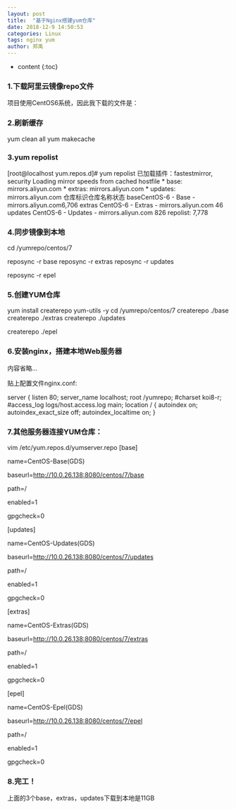 ```yaml
---
layout: post
title:  "基于Nginx搭建yum仓库"
date: 2018-12-9 14:50:53
categories: Linux
tags: nginx yum
author: 郑禹
---
```


* content
{:toc}

### 1.下载阿里云镜像repo文件

项目使用CentOS6系统，因此我下载的文件是：






### 2.刷新缓存

yum clean all yum makecache




### 3.yum repolist

[root@localhost yum.repos.d]# yum repolist 已加载插件：fastestmirror, security Loading mirror speeds from cached hostfile  * base: mirrors.aliyun.com  * extras: mirrors.aliyun.com  * updates: mirrors.aliyun.com 仓库标识仓库名称状态 baseCentOS-6 - Base - mirrors.aliyun.com6,706 extras  CentOS-6 - Extras - mirrors.aliyun.com 46 updates CentOS-6 - Updates - mirrors.aliyun.com   826 repolist: 7,778

### 4.同步镜像到本地

cd /yumrepo/centos/7

reposync -r base reposync -r extras reposync -r updates

reposync -r epel

### 5.创建YUM仓库

yum install createrepo yum-utils -y cd /yumrepo/centos/7 createrepo ./base createrepo ./extras createrepo ./updates

createrepo ./epel

### 6.安装nginx，搭建本地Web服务器

内容省略...

贴上配置文件nginx.conf:

server {     listen       80;     server_name  localhost;     root /yumrepo;     #charset koi8-r;      #access_log  logs/host.access.log  main;      location / {         autoindex on;         autoindex_exact_size off;         autoindex_localtime on;     }

### 7.其他服务器连接YUM仓库：

vim /etc/yum.repos.d/yumserver.repo [base]

name=CentOS-Base(GDS)

baseurl=http://10.0.26.138:8080/centos/7/base

path=/

enabled=1

gpgcheck=0

[updates]

name=CentOS-Updates(GDS)

baseurl=http://10.0.26.138:8080/centos/7/updates

path=/

enabled=1

gpgcheck=0

[extras]

name=CentOS-Extras(GDS)

baseurl=http://10.0.26.138:8080/centos/7/extras

path=/

enabled=1

gpgcheck=0

[epel]

name=CentOS-Epel(GDS)

baseurl=http://10.0.26.138:8080/centos/7/epel

path=/

enabled=1

gpgcheck=0

### 8.完工！

上面的3个base，extras，updates下载到本地是11GB